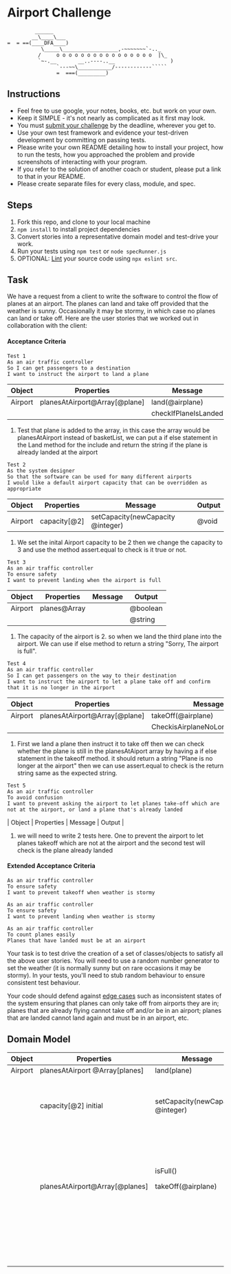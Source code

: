 Airport Challenge
=================

```
         ______
        __\____\___
=  = ==(____DFA____)
           \_____\__________________,-~~~~~~~`-.._
          /     o o o o o o o o o o o o o o o o  |\_
          `~-.__       __..----..__                  )
                `---~~\___________/------------`````
                =  ===(_________)

```

Instructions
---------

* Feel free to use google, your notes, books, etc. but work on your own.
* Keep it SIMPLE - it's not nearly as complicated as it first may look.
* You must [submit your challenge](https://airtable.com/shrUGm2T8TYCFAmjN) by the deadline, wherever you get to.
* Use your own test framework and evidence your test-driven development by committing on passing tests.
* Please write your own README detailing how to install your project, how to run the tests, how you approached the problem and provide screenshots of interacting with your program.
* If you refer to the solution of another coach or student, please put a link to that in your README.
* Please create separate files for every class, module, and spec.

Steps
-------

1. Fork this repo, and clone to your local machine
2. `npm install` to install project dependencies
3. Convert stories into a representative domain model and test-drive your work.
4. Run your tests using `npm test` or `node specRunner.js`
5. OPTIONAL: [Lint](https://eslint.org/docs/user-guide/getting-started) your source code using `npx eslint src`.

Task
-----

We have a request from a client to write the software to control the flow of planes at an airport. The planes can land and take off provided that the weather is sunny. Occasionally it may be stormy, in which case no planes can land or take off.  Here are the user stories that we worked out in collaboration with the client:

#### Acceptance Criteria
```
Test 1
As an air traffic controller
So I can get passengers to a destination
I want to instruct the airport to land a plane
```
| Object | Properties                     | Message      | Output   |
| ------ | ----------------------         | ----------   | ------   |
| Airport | planesAtAirport@Array[@plane] | land(@airplane) | @void    |
| | | checkIfPlaneIsLanded | @boolean    |
1. Test that plane is added to the array, in this case the array would be planesAtAirport instead of basketList, we can put a if else statement in the Land method for the include and return the string if the plane is already landed at the airport
```
Test 2
As the system designer
So that the software can be used for many different airports
I would like a default airport capacity that can be overridden as appropriate

```
| Object | Properties                     | Message                           | Output   |
| ------ | ----------------------         | ----------                        | ------   |
| Airport | capacity[@2]                  | setCapacity(newCapacity @integer) | @void    |

1. We set the inital Airport capacity to be 2 then we change the capacity to 3 and use the method assert.equal to check is it true or not.
```
Test 3
As an air traffic controller
To ensure safety
I want to prevent landing when the airport is full
```
| Object  | Properties                    | Message           | Output   |
| ------  | ----------------------        | ----------        | ------   |
| Airport | planes@Array   |              | @boolean          |          |
|         |                               |                   | @string  |
1. The capacity of the airport is 2. so when we land the third plane into the airport. We can use if else method to return a string "Sorry, The airport is full".
```
Test 4
As an air traffic controller
So I can get passengers on the way to their destination
I want to instruct the airport to let a plane take off and confirm that it is no longer in the airport
```
| Object  | Properties                    | Message           | Output   |
| ------  | ----------------------        | ----------        | ------   |
| Airport | planesAtAirport@Array[@plane] | takeOff(@airplane)| @void    |
|         |                               | CheckisAirplaneNoLongerAtAirport | @boolean  |
1. First we land a plane then instruct it to take off then we can check whether the plane is still in the planesAtAiport array by having a if else statement in the takeoff method. it should return a string "Plane is no longer at the airport" then we can use assert.equal to check is the return string same as the expected string. 
```
Test 5
As an air traffic controller
To avoid confusion
I want to prevent asking the airport to let planes take-off which are not at the airport, or land a plane that's already landed
```
| Object  | Properties                    | Message           | Output   |

1. we will need to write 2 tests here. One to prevent the airport to let planes takeoff which are not at the airport and the second test will check is the plane already landed
#### Extended Acceptance Criteria
```
As an air traffic controller
To ensure safety
I want to prevent takeoff when weather is stormy

As an air traffic controller
To ensure safety
I want to prevent landing when weather is stormy

As an air traffic controller
To count planes easily
Planes that have landed must be at an airport
```

Your task is to test drive the creation of a set of classes/objects to satisfy all the above user stories. You will need to use a random number generator to set the weather (it is normally sunny but on rare occasions it may be stormy). In your tests, you'll need to stub random behaviour to ensure consistent test behaviour.

Your code should defend against [edge cases](http://programmers.stackexchange.com/questions/125587/what-are-the-difference-between-an-edge-case-a-corner-case-a-base-case-and-a-b) such as inconsistent states of the system ensuring that planes can only take off from airports they are in; planes that are already flying cannot take off and/or be in an airport; planes that are landed cannot land again and must be in an airport, etc.

## Domain Model
|  Object  |  Properties  |  Message   | Context  | Output        | Done?
|----------|--------------|------------|----------|---------------|--------
| Airport   | planesAtAirport @Array[planes] | land(plane) | not full | @void |  ✅ 
| | | | confirm plane is landed | Boolean @true |  ✅   
| | capacity[@2] initial | setCapacity(newCapacity @integer) | Can the Airport capacity be changed | Boolean @true | ✅  
| | |  | is full | @String "Sorry, The airport is full" | ✅ 
| | | isFull() | is full | Boolean @true | ✅ 
| | planesAtAirport@Array[@planes]| takeOff(@airplane)| not empty | @void |
| | |  | is full | @String "Plane is no longer at the airport" | ✅ 
| | | |CheckisAirplaneNoLongerAtAirport | Boolean @true |✅